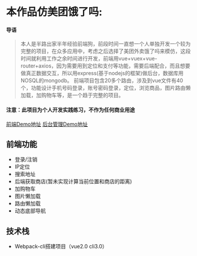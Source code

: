# 本作品仿美团饿了吗:
#### 导语
>本人是半路出家半年经验前端狗，前段时间一直想一个人单独开发一个较为完整的项目，在众多应用中，考虑之后选择了美团外卖饿了吗来模仿，这段时间就利用工作之余时间进行开发，前端用vue+vuex+vue-router+axios，因为需要用到定位和支付等功能，需要后端配合，而且想要做真正数据交互，所以用express(基于nodejs的框架)做后台，数据库用NOSQL的mongodb。 前端项目包含20多个路由，涉及到vue文件有40个，功能设计手机号码登录，账号密码登录，定位，浏览商品，图片路由懒加载，加购物车等，是一个趋于完整的项目。

#### 注意：此项目为个人开发实践练习，不作为任何商业用途
[前端Demo地址](http://aoaoe.chenruisheng.info)
[后台管理Demo地址](http://www.chenruisheng.info/aoaoe/admin)
## 前端功能
* 登录/注销
* IP定位
* 搜索地址
* 后端获取商店(暂未实现计算当前位置和商店的距离)
* 加购物车
* 图片懒加载
* 路由懒加载
* 动态底部导航
## 技术栈
* Webpack-cli搭建项目（vue2.0 cli3.0）
* Vue全家桶(vue+vuex+vue-router)
* CSS预处理器less
* axios与后端进行请求数据
* 网络服务器存储图片
* 使用better-scroll滚动
* Express搭建后端服务
* Mongoose对MongoDB进行便捷操作
## 效果演示
##### 未完待遇。。。
